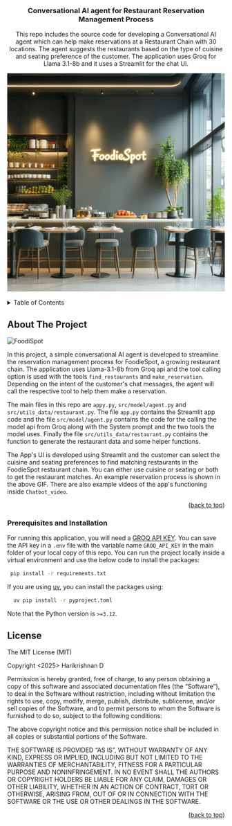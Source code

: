 <!-- Improved compatibility of back to top link: See: https://github.com/othneildrew/Best-README-Template/pull/73 -->
<a name="readme-top"></a>
<!--
*** Thanks for checking out the Best-README-Template. If you have a suggestion
*** that would make this better, please fork the repo and create a pull request
*** or simply open an issue with the tag "enhancement".
*** Don't forget to give the project a star!
*** Thanks again! Now go create something AMAZING! :D
-->



<!-- PROJECT SHIELDS -->
<!--
*** I'm using markdown "reference style" links for readability.
*** Reference links are enclosed in brackets [ ] instead of parentheses ( ).
*** See the bottom of this document for the declaration of the reference variables
*** for contributors-url, forks-url, etc. This is an optional, concise syntax you may use.
*** https://www.markdownguide.org/basic-syntax/#reference-style-links
-->
<!--[![Contributors][contributors-shield]][contributors-url]
[![Forks][forks-shield]][forks-url]
[![Stargazers][stars-shield]][stars-url]
[![Issues][issues-shield]][issues-url]
[![MIT License][license-shield]][license-url]
[![LinkedIn][linkedin-shield]][linkedin-url]-->



<!-- PROJECT LOGO -->
<br />
<div align="center">

<h3 align="center">Conversational AI agent for Restaurant Reservation Management Process</h3>

  <p align="center">
    This repo includes the source code for developing a Conversational AI agent which can help make reservations at a Restaurant Chain with 30 locations. The agent suggests the restaurants based on the type of cuisine and seating preference of the customer. The application uses Groq for Llama 3.1-8b and it uses a Streamlit for the chat UI.
    
  </p>
</div>

<!--You can access the Use case documentation on this Notion Page:
      [Use Case Doc](https://www.notion.so/Reservation-Management-Agent-Use-case-document-FoodieSpot-19115d7d10088033887af4be36d8d6eb?pvs=4)--->
    
![FoodiSpot](images/Foodie_3.webp)

<!-- TABLE OF CONTENTS -->
<details>
  <summary>Table of Contents</summary>
  <ol>
    <li>
      <a href="#about-the-project">About The Project</a>
    </li>
    <li>
      <a href="#prerequisites and installation">Prerequisites and Installation</a>
    </li>
    <li><a href="#Using the Streamlit App UI"></a></
    <li><a href="#license">License</a></li>
  </ol>
</details>



<!-- ABOUT THE PROJECT -->
## About The Project
![FoodiSpot](Chatbot_video/AI_agent_video_gif.gif)

In this project, a simple conversational AI agent is developed to streamline the reservation management process for FoodieSpot, a growing restaurant chain. The application uses Llama-3.1-8b from Groq api and the tool calling option is used with the tools `find_restaurants` and `make_reservation`. Depending on the intent of the customer's chat messages, the agent will call the respective tool to help them make a reservation. 

The main files in this repo are `appy.py`, `src/model/agent.py` and `src/utils_data/restaurant.py`. The file `app.py` contains the Streamlit app code and the file `src/model/agent.py` contains the code for the calling the model api from Groq along with the System prompt and the two tools the model uses. Finally the file `src/utils_data/restaurant.py` contains the function to generate the restaurant data and some helper functions.


The App's UI is developed using Streamlit and the customer can select the cuisine and seating preferences to find matching restaurants in the FoodieSpot restaurant chain. You can either use cuisine or seating or both to get the restaurant matches. An example reservation process is shown in the above GIF. There are also example videos of the app's functioning inside `Chatbot_video`.





<p align="right">(<a href="#readme-top">back to top</a>)</p>




<!-- GETTING STARTED -->
### Prerequisites and Installation

 For running this application, you will need a [GROQ API KEY](https://console.groq.com/playground). You can save the API key in a `.env` file with the variable name `GROQ_API_KEY` in the main folder of your local copy of this repo. You can run the project locally inside a virtual environment and use the below code to install the packages:
 
  ```sh
   pip install -r requirements.txt
  ```

If you are using [uv](https://docs.astral.sh/uv/pip/packages/#installing-a-package), you can install the packages using:
 ```sh
   uv pip install -r pyproject.toml
  ```
Note that the Python version is `>=3.12`.



<!-- ACKNOWLEDGMENTS -->
## License
The MIT License (MIT)

Copyright <2025> Harikrishnan D

Permission is hereby granted, free of charge, to any person obtaining a copy of this software and associated documentation files (the “Software”), to deal in the Software without restriction, including without limitation the rights to use, copy, modify, merge, publish, distribute, sublicense, and/or sell copies of the Software, and to permit persons to whom the Software is furnished to do so, subject to the following conditions:

The above copyright notice and this permission notice shall be included in all copies or substantial portions of the Software.

THE SOFTWARE IS PROVIDED “AS IS”, WITHOUT WARRANTY OF ANY KIND, EXPRESS OR IMPLIED, INCLUDING BUT NOT LIMITED TO THE WARRANTIES OF MERCHANTABILITY, FITNESS FOR A PARTICULAR PURPOSE AND NONINFRINGEMENT. IN NO EVENT SHALL THE AUTHORS OR COPYRIGHT HOLDERS BE LIABLE FOR ANY CLAIM, DAMAGES OR OTHER LIABILITY, WHETHER IN AN ACTION OF CONTRACT, TORT OR OTHERWISE, ARISING FROM, OUT OF OR IN CONNECTION WITH THE SOFTWARE OR THE USE OR OTHER DEALINGS IN THE SOFTWARE.



<p align="right">(<a href="#readme-top">back to top</a>)</p>



<!-- MARKDOWN LINKS & IMAGES -->
<!-- https://www.markdownguide.org/basic-syntax/#reference-style-links -->

[license-shield]: https://img.shields.io/github/license/DOOMNOVA/A_p_test.svg?style=for-the-badge
[license-url]: https://github.com/DOOMNOVA/A_p_test/blob/master/LICENSE.txt


